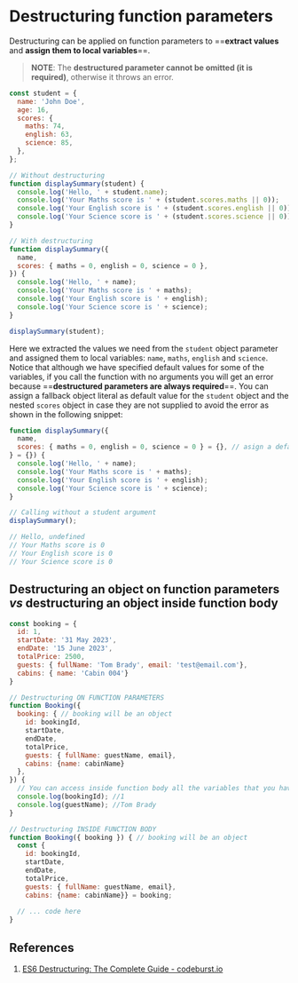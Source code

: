 # Destructuring function parameters

Destructuring can be applied on function parameters to ==**extract values** and **assign them to local variables**==.

> **NOTE**: The **destructured parameter cannot be omitted (it is required)**, otherwise it throws an error.

```js
const student = {
  name: 'John Doe',
  age: 16,
  scores: {
    maths: 74,
    english: 63,
    science: 85,
  },
};

// Without destructuring
function displaySummary(student) {
  console.log('Hello, ' + student.name);
  console.log('Your Maths score is ' + (student.scores.maths || 0));
  console.log('Your English score is ' + (student.scores.english || 0));
  console.log('Your Science score is ' + (student.scores.science || 0));
}

// With destructuring
function displaySummary({
  name,
  scores: { maths = 0, english = 0, science = 0 },
}) {
  console.log('Hello, ' + name);
  console.log('Your Maths score is ' + maths);
  console.log('Your English score is ' + english);
  console.log('Your Science score is ' + science);
}

displaySummary(student);
```

Here we extracted the values we need from the `student` object parameter and assigned them to local variables: `name`, `maths`, `english` and `science`. Notice that although we have specified default values for some of the variables, if you call the function with no arguments you will get an error because ==**destructured parameters are always required**==. You can assign a fallback object literal as default value for the `student` object and the nested `scores` object in case they are not supplied to avoid the error as shown in the following snippet:

```js
function displaySummary({
  name,
  scores: { maths = 0, english = 0, science = 0 } = {}, // asign a default value
} = {}) {
  console.log('Hello, ' + name);
  console.log('Your Maths score is ' + maths);
  console.log('Your English score is ' + english);
  console.log('Your Science score is ' + science);
}

// Calling without a student argument
displaySummary();

// Hello, undefined
// Your Maths score is 0
// Your English score is 0
// Your Science score is 0
```

## Destructuring an object on function parameters _vs_ destructuring an object inside function body

```javascript
const booking = {
  id: 1,
  startDate: '31 May 2023',
  endDate: '15 June 2023',
  totalPrice: 2500,
  guests: { fullName: 'Tom Brady', email: 'test@email.com'},
  cabins: { name: 'Cabin 004'}
}

// Destructuring ON FUNCTION PARAMETERS
function Booking({ 
  booking: { // booking will be an object
    id: bookingId,
    startDate,
    endDate,
    totalPrice,
    guests: { fullName: guestName, email},
    cabins: {name: cabinName}
  },
}) {
  // You can access inside function body all the variables that you have destructured on function parameters
  console.log(bookingId); //1
  console.log(guestName); //Tom Brady
}

// Destructuring INSIDE FUNCTION BODY
function Booking({ booking }) { // booking will be an object
  const {
    id: bookingId,
    startDate,
    endDate,
    totalPrice,
    guests: { fullName: guestName, email},
    cabins: {name: cabinName}} = booking;
  
  // ... code here
}
```

## References

1. [ES6 Destructuring: The Complete Guide - codeburst.io](https://codeburst.io/es6-destructuring-the-complete-guide-7f842d08b98f)
